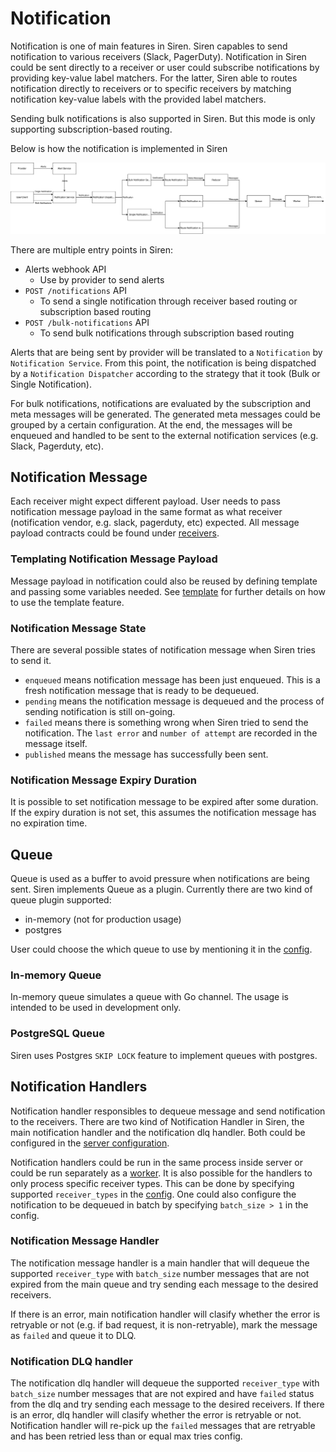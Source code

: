 # Notification

Notification is one of main features in Siren. Siren capables to send notification to various receivers (Slack, PagerDuty). Notification in Siren could be sent directly to a receiver or user could subscribe notifications by providing key-value label matchers. For the latter, Siren able to routes notification directly to receivers or to specific receivers by matching notification key-value labels with the provided label matchers.

Sending bulk notifications is also supported in Siren. But this mode is only supporting subscription-based routing.

Below is how the notification is implemented in Siren

![Notification in Siren](../../static/img/siren_notification.svg)

There are multiple entry points in Siren: 
- Alerts webhook API
    - Use by provider to send alerts
- `POST /notifications` API
    - To send a single notification through receiver based routing or subscription based routing
- `POST /bulk-notifications` API
    - To send bulk notifications through subscription based routing

Alerts that are being sent by provider will be translated to a `Notification` by `Notification Service`. From this point, the notification is being dispatched by a `Notification Dispatcher` according to the strategy that it took (Bulk or Single Notification).

For bulk notifications, notifications are evaluated by the subscription and meta messages will be generated. The generated meta messages could be grouped by a certain configuration. At the end, the messages will be enqueued and handled to be sent to the external notification services (e.g. Slack, Pagerduty, etc).

## Notification Message

Each receiver might expect different payload. User needs to pass notification message payload in the same format as what receiver (notification vendor, e.g. slack, pagerduty, etc) expected. All message payload contracts could be found under [receivers](../receivers/slack.md).

### Templating Notification Message Payload

Message payload in notification could also be reused by defining template and passing some variables needed. See [template](../guides/template.md) for further details on how to use the template feature.

### Notification Message State

There are several possible states of notification message when Siren tries to send it.

- `enqueued` means notification message has been just enqueued. This is a fresh notification message that is ready to be dequeued.
- `pending` means the notification message is dequeued and the process of sending notification is still on-going.
- `failed` means there is something wrong when Siren tried to send the notification. The `last error` and `number of attempt` are recorded in the message itself.
- `published` means the message has successfully been sent.

### Notification Message Expiry Duration

It is possible to set notification message to be expired after some duration. If the expiry duration is not set, this assumes the notification message has no expiration time.


## Queue

Queue is used as a buffer to avoid pressure when notifications are being sent. Siren implements Queue as a plugin. Currently there are two kind of queue plugin supported: 
- in-memory (not for production usage)
- postgres

User could choose the which queue to use by mentioning it in the [config](../reference/server_configuration.md).

### In-memory Queue

In-memory queue simulates a queue with Go channel. The usage is intended to be used in development only.

### PostgreSQL Queue

Siren uses Postgres `SKIP LOCK` feature to implement queues with postgres.

## Notification Handlers

Notification handler responsibles to dequeue message and send notification to the receivers. There are two kind of Notification Handler in Siren, the main notification handler and the notification dlq handler. Both could be configured in the [server configuration](../reference/server_configuration.md).

Notification handlers could be run in the same process inside server or could be run separately as a [worker](../guides/workers.md). It is also possible for the handlers to only process specific receiver types. This can be done by specifying supported `receiver_types` in the [config](../reference/server_configuration.md). One could also configure the notification to be dequeued in batch by specifying `batch_size > 1` in the config.

### Notification Message Handler

The notification message handler is a main handler that will dequeue the supported `receiver_type` with `batch_size` number messages that are not expired from the main queue and try sending each message to the desired receivers. 

If there is an error, main notification handler will clasify whether the error is retryable or not (e.g. if bad request, it is non-retryable), mark the message as `failed` and queue it to DLQ.

### Notification DLQ handler

The notification dlq handler will dequeue the supported `receiver_type` with `batch_size` number messages that are not expired and have `failed` status from the dlq and try sending each message to the desired receivers. If there is an error, dlq handler will clasify whether the error is retryable or not. Notification handler will re-pick up the `failed` messages that are retryable and has been retried less than or equal max tries config.
